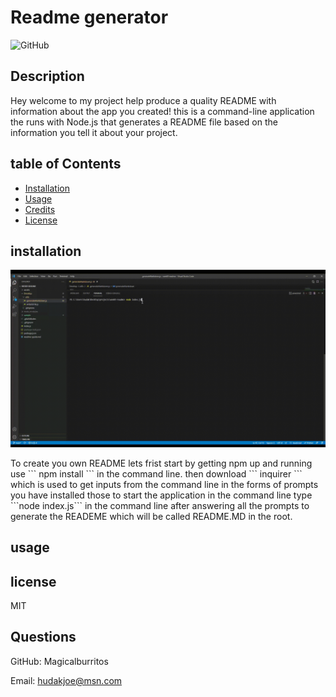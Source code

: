 # Readme generator

![GitHub](https://img.shields.io/github/license/Magicalburritos/week9-readme)

## Description

Hey welcome to my project help produce a quality README with information about the app you created!
this is a command-line application the runs with Node.js that generates a README file based on the information you tell it about your project.

## table of Contents

- [Installation](#installation)
- [Usage](#usage)
- [Credits](#credits)
- [License](#license)

## installation

![Gif demo of README-generator](readme-demo.gif)

To create you own README lets frist start by getting npm up and running use
\`\`\`
npm install
\`\`\`
in the command line.
then download
\`\`\`
inquirer
\`\`\`
which is used to get inputs from the command line in the forms of prompts
you have installed those to start the application
in the command line type \`\`\`node index.js\`\`\` in the command line
after answering all the prompts to generate the READEME which will be called README.MD in the root.

## usage

## license

MIT

## Questions

GitHub: Magicalburritos

Email: hudakjoe@msn.com
